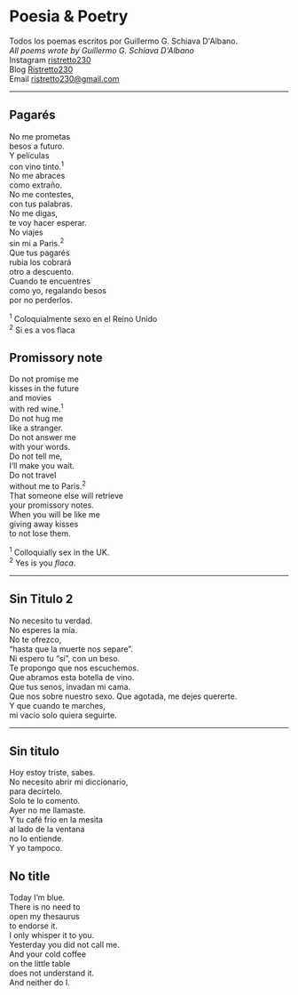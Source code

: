 # Poesia & Poetry


<!-- beg-ignore -->
Todos los poemas escritos por Guillermo G. Schiava D'Albano.  
*All poems wrote by Guillermo G. Schiava D'Albano*  
Instagram [ristretto230](https://www.instagram.com/ristretto230/)  
Blog [Ristretto230](https://ristretto230.com)     
Email ristretto230@gmail.com   
<!-- end-ignore -->


---
## Pagarés <!-- 8, February 2015 -->
No me prometas  
besos a futuro.  
Y películas  
con vino tinto.<sup>1</sup>  
No me abraces  
como extraño.  
No me contestes,  
con tus palabras.  
No me digas,  
te voy hacer esperar.  
No viajes  
sin mí a Paris.<sup>2</sup>  
Que tus pagarés  
rubia los cobrará  
otro a descuento.  
Cuando te encuentres  
como yo, regalando besos  
por no perderlos.  

<sup>1</sup> Coloquialmente sexo en el Reino Unido  
<sup>2</sup> Si es a vos flaca  


## Promissory note <!-- 26, April 2015 -->
Do not promise me  
kisses in the future  
and movies  
with red wine.<sup>1</sup>  
Do not hug me  
like a stranger.  
Do not answer me  
with your words.  
Do not tell me,  
I‘ll make you wait.  
Do not travel  
without me to Paris.<sup>2</sup>  
That someone else will retrieve  
your promissory notes.  
When you will be like me  
giving away kisses  
to not lose them.  

<sup>1</sup> Colloquially sex in the UK.  
<sup>2</sup> Yes is you *flaca*.

---
## Sin Titulo 2 <!-- 8, February 2015	-->
No necesito tu verdad.  
No esperes la mía.  
No te ofrezco,  
“hasta que la muerte nos separe”.  
Ni espero tu “sí”, con un beso.  
Te propongo que nos escuchemos.  
Que abramos esta botella de vino.  
Que tus senos, invadan mi cama.  
Que nos sobre nuestro sexo.
Que agotada, me dejes quererte.  
Y que cuando te marches,  
mi vacío solo quiera seguirte.  

---
## Sin titulo <!-- 8, February 2015-->
Hoy estoy triste, sabes.  
No necesito abrir mi diccionario,  
para decírtelo.  
Solo te lo comento.  
Ayer no me llamaste.  
Y tu café frio en la mesita  
al lado de la ventana  
no lo entiende.  
Y yo tampoco.  

## No title <!-- 18, April 2015 -->
Today I’m blue.  
There is no need to  
open my thesaurus  
to endorse it.  
I only whisper it to you.  
Yesterday you did not call me.  
And your cold coffee  
on the little table  
does not understand it.  
And neither do I.  
